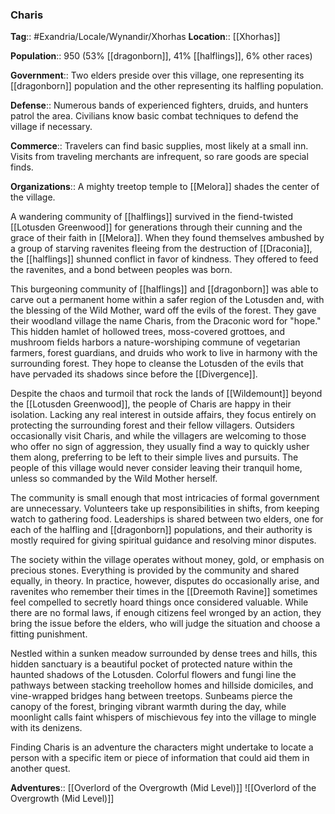 ### Charis
**Tag**:: #Exandria/Locale/Wynandir/Xhorhas
**Location**:: [[Xhorhas]]

**Population**:: 950 (53% [[dragonborn]], 41% [[halflings]], 6% other races)

**Government**:: Two elders preside over this village, one representing its [[dragonborn]] population and the other representing its halfling population.

**Defense**:: Numerous bands of experienced fighters, druids, and hunters patrol the area. Civilians know basic combat techniques to defend the village if necessary.

**Commerce**:: Travelers can find basic supplies, most likely at a small inn. Visits from traveling merchants are infrequent, so rare goods are special finds.

**Organizations**:: A mighty treetop temple to [[Melora]] shades the center of the village.

A wandering community of [[halflings]] survived in the fiend-twisted [[Lotusden Greenwood]] for generations through their cunning and the grace of their faith in [[Melora]]. When they found themselves ambushed by a group of starving ravenites fleeing from the destruction of [[Draconia]], the [[halflings]] shunned conflict in favor of kindness. They offered to feed the ravenites, and a bond between peoples was born.

This burgeoning community of [[halflings]] and [[dragonborn]] was able to carve out a permanent home within a safer region of the Lotusden and, with the blessing of the Wild Mother, ward off the evils of the forest. They gave their woodland village the name Charis, from the Draconic word for "hope." This hidden hamlet of hollowed trees, moss-covered grottoes, and mushroom fields harbors a nature-worshiping commune of vegetarian farmers, forest guardians, and druids who work to live in harmony with the surrounding forest. They hope to cleanse the Lotusden of the evils that have pervaded its shadows since before the [[Divergence]].

Despite the chaos and turmoil that rock the lands of [[Wildemount]] beyond the [[Lotusden Greenwood]], the people of Charis are happy in their isolation. Lacking any real interest in outside affairs, they focus entirely on protecting the surrounding forest and their fellow villagers. Outsiders occasionally visit Charis, and while the villagers are welcoming to those who offer no sign of aggression, they usually find a way to quickly usher them along, preferring to be left to their simple lives and pursuits. The people of this village would never consider leaving their tranquil home, unless so commanded by the Wild Mother herself.

The community is small enough that most intricacies of formal government are unnecessary. Volunteers take up responsibilities in shifts, from keeping watch to gathering food. Leaderships is shared between two elders, one for each of the halfling and [[dragonborn]] populations, and their authority is mostly required for giving spiritual guidance and resolving minor disputes.

The society within the village operates without money, gold, or emphasis on precious stones. Everything is provided by the community and shared equally, in theory. In practice, however, disputes do occasionally arise, and ravenites who remember their times in the [[Dreemoth Ravine]] sometimes feel compelled to secretly hoard things once considered valuable. While there are no formal laws, if enough citizens feel wronged by an action, they bring the issue before the elders, who will judge the situation and choose a fitting punishment.

Nestled within a sunken meadow surrounded by dense trees and hills, this hidden sanctuary is a beautiful pocket of protected nature within the haunted shadows of the Lotusden. Colorful flowers and fungi line the pathways between stacking treehollow homes and hillside domiciles, and vine-wrapped bridges hang between treetops. Sunbeams pierce the canopy of the forest, bringing vibrant warmth during the day, while moonlight calls faint whispers of mischievous fey into the village to mingle with its denizens.

Finding Charis is an adventure the characters might undertake to locate a person with a specific item or piece of information that could aid them in another quest.

**Adventures**:: [[Overlord of the Overgrowth (Mid Level)]]
![[Overlord of the Overgrowth (Mid Level)]]